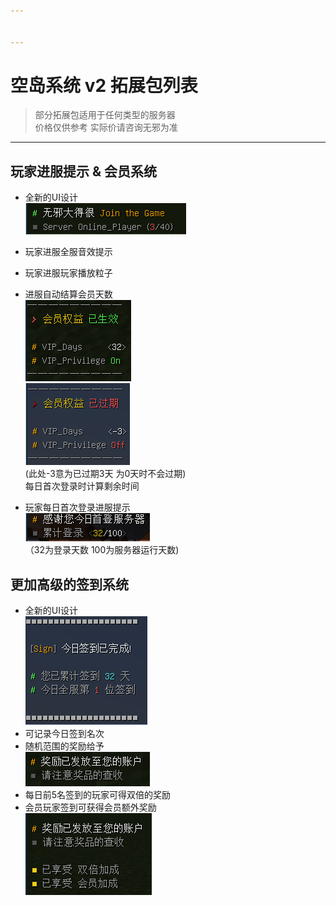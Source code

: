 ```yaml
---


---
```


<h1 id="空岛系统-v2-拓展包列表"><span class="prefix"></span><span class="content">空岛系统 v2 拓展包列表</span><span class="suffix"></span></h1>
<blockquote>
<p>部分拓展包适用于任何类型的服务器<br>
价格仅供参考 实际价请咨询无邪为准</p>
</blockquote>
<hr>
<h2 id="玩家进服提示--会员系统"><span class="prefix"></span><span class="content">玩家进服提示 &amp; 会员系统</span><span class="suffix"></span></h2>
<ul>
<li>
<p>全新的UI设计<br>
<img src="https://raw.githubusercontent.com/Wuxie233/imgs/master/imgs%252F2023-02-25%252F2de0bbfI1RKw9q9P.png" alt="加入游戏"></p>
</li>
<li>
<p>玩家进服全服音效提示</p>
</li>
<li>
<p>玩家进服玩家播放粒子</p>
</li>
<li>
<p>进服自动结算会员天数<br>
<img src="https://raw.githubusercontent.com/Wuxie233/imgs/master/imgs%252F2023-02-25%252FjObeLYJ1YdWSoTgn.png" alt="会员权益生效"><br>
<img src="https://raw.githubusercontent.com/Wuxie233/imgs/master/imgs%252F2023-02-25%252FyEmfRDRwIsk1DhDI.png" alt="会员权益失效"><br>
(此处-3意为已过期3天 为0天时不会过期)<br>
每日首次登录时计算剩余时间</p>
</li>
<li>
<p>玩家每日首次登录进服提示<br>
<img src="https://raw.githubusercontent.com/Wuxie233/imgs/master/imgs%252F2023-02-25%252FwSb38IiKYOSKtPeQ.png" alt="每日首登服务器"><br>
（32为登录天数 100为服务器运行天数)</p>
</li>
</ul>
<h2 id="更加高级的签到系统"><span class="prefix"></span><span class="content">更加高级的签到系统</span><span class="suffix"></span></h2>
<ul>
<li>全新的UI设计<br>
<img src="https://raw.githubusercontent.com/Wuxie233/imgs/master/imgs%252F2023-02-25%252F2if7aenoMs51vfAq.png" alt="签到成功"></li>
<li>可记录今日签到名次</li>
<li>随机范围的奖励给予<br>
<img src="https://raw.githubusercontent.com/Wuxie233/imgs/master/imgs%252F2023-02-25%252FTObequamupLS8p0Q.png" alt="我已经懒得打说明了qwq"></li>
<li>每日前5名签到的玩家可得双倍的奖励</li>
<li>会员玩家签到可获得会员额外奖励<br>
<img src="https://raw.githubusercontent.com/Wuxie233/imgs/master/imgs%252F2023-02-25%252FrZZOV2M1C3EIiysZ.png" alt="输入图片说明"></li>
</ul>

